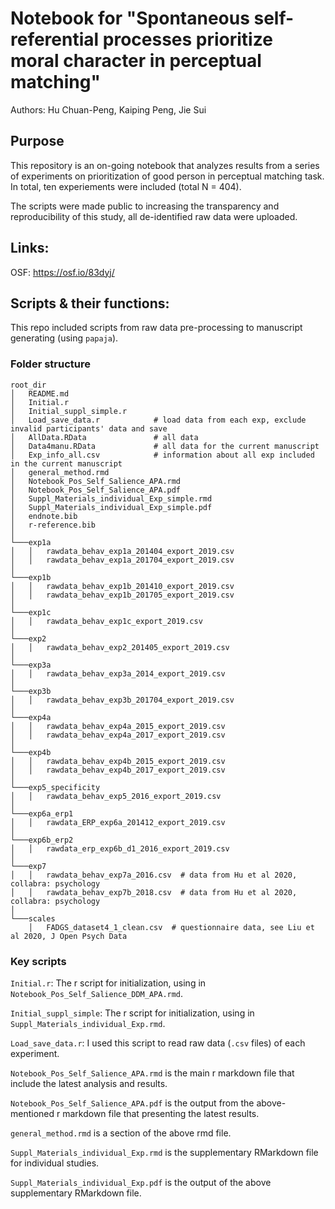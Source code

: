 # Notebook for "Spontaneous self-referential processes prioritize moral character in perceptual matching"

Authors: Hu Chuan-Peng, Kaiping Peng, Jie Sui

## Purpose

This repository is an on-going notebook that analyzes results from a series of experiments on prioritization of good person in perceptual matching task. In total, ten experiements were included (total N = 404).

The scripts were made public to increasing the transparency and reproducibility of this study, all de-identified raw data were uploaded.

## Links:

OSF: <https://osf.io/83dyj/>

## Scripts & their functions:

This repo included scripts from raw data pre-processing to manuscript generating (using `papaja`).

### Folder structure

```         
root_dir
│   README.md
│   Initial.r
│   Initial_suppl_simple.r
│   Load_save_data.r            # load data from each exp, exclude invalid participants' data and save
│   AllData.RData               # all data
│   Data4manu.RData             # all data for the current manuscript
│   Exp_info_all.csv            # information about all exp included in the current manuscript
│   general_method.rmd
│   Notebook_Pos_Self_Salience_APA.rmd
│   Notebook_Pos_Self_Salience_APA.pdf
│   Suppl_Materials_individual_Exp_simple.rmd
│   Suppl_Materials_individual_Exp_simple.pdf
│   endnote.bib
│   r-reference.bib
│
└───exp1a
│   │   rawdata_behav_exp1a_201404_export_2019.csv
│   │   rawdata_behav_exp1a_201704_export_2019.csv
│   
└───exp1b
│   │   rawdata_behav_exp1b_201410_export_2019.csv
│   │   rawdata_behav_exp1b_201705_export_2019.csv
│
└───exp1c
│   │   rawdata_behav_exp1c_export_2019.csv
│
└───exp2
│   │   rawdata_behav_exp2_201405_export_2019.csv
│
└───exp3a
│   │   rawdata_behav_exp3a_2014_export_2019.csv
│
└───exp3b
│   │   rawdata_behav_exp3b_201704_export_2019.csv
│
└───exp4a
│   │   rawdata_behav_exp4a_2015_export_2019.csv
│   │   rawdata_behav_exp4a_2017_export_2019.csv
│
└───exp4b
│   │   rawdata_behav_exp4b_2015_export_2019.csv
│   │   rawdata_behav_exp4b_2017_export_2019.csv
│
└───exp5_specificity
│   │   rawdata_behav_exp5_2016_export_2019.csv
│
└───exp6a_erp1
│   │   rawdata_ERP_exp6a_201412_export_2019.csv
│
└───exp6b_erp2
│   │   rawdata_erp_exp6b_d1_2016_export_2019.csv
│
└───exp7 
│   │   rawdata_behav_exp7a_2016.csv  # data from Hu et al 2020, collabra: psychology
│   │   rawdata_behav_exp7b_2018.csv  # data from Hu et al 2020, collabra: psychology
│
└───scales
    │   FADGS_dataset4_1_clean.csv  # questionnaire data, see Liu et al 2020, J Open Psych Data
```

### Key scripts

`Initial.r`: The r script for initialization, using in `Notebook_Pos_Self_Salience_DDM_APA.rmd`.

`Initial_suppl_simple`: The r script for initialization, using in `Suppl_Materials_individual_Exp.rmd`.

`Load_save_data.r`: I used this script to read raw data (`.csv` files) of each experiment.

`Notebook_Pos_Self_Salience_APA.rmd` is the main r markdown file that include the latest analysis and results.

`Notebook_Pos_Self_Salience_APA.pdf` is the output from the above-mentioned r markdown file that presenting the latest results.

`general_method.rmd` is a section of the above rmd file.

`Suppl_Materials_individual_Exp.rmd` is the supplementary RMarkdown file for individual studies.

`Suppl_Materials_individual_Exp.pdf` is the output of the above supplementary RMarkdown file.
